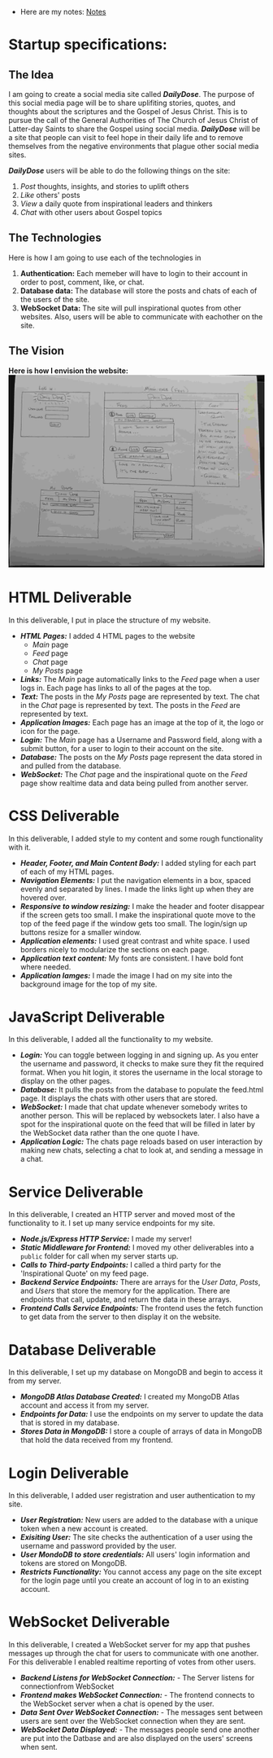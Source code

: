 

 - Here are my notes: [Notes](notes.md)

# Startup specifications:
## The Idea
I am going to create a social media site called ***DailyDose***. The purpose of this social media page will be to share uplifiting stories, quotes, and thoughts about the scriptures and the Gospel of Jesus Christ. This is to pursue the call of the General Authorities of The Church of Jesus Christ of Latter-day Saints to share the Gospel using social media. ***DailyDose*** will be a site that people can visit to feel hope in their daily life and to remove themselves from the negative environments that plague other social media sites.

***DailyDose*** users will be able to do the following things on the site:
  1. _Post_ thoughts, insights, and stories to uplift others
  2. _Like_ others' posts
  3. _View_ a daily quote from inspirational leaders and thinkers
  4. _Chat_ with other users about Gospel topics
 
## The Technologies
  Here is how I am going to use each of the technologies in 
   1. **Authentication:** Each memeber will have to login to their account in order to post, comment, like, or chat.
   2. **Database data:** The database will store the posts and chats of each of the users of the site.
   3. **WebSocket Data:** The site will pull inspirational quotes from other websites. Also, users will be able to communicate with eachother on the site.

## The Vision
**Here is how I envision the website:**
![Picture of my idea for my ***DailyDose*** site](CS260Idea.jpg)

# HTML Deliverable
In this deliverable, I put in place the structure of my website.
- ***HTML Pages:*** I added 4 HTML pages to the website
  - _Main_ page
  - _Feed_ page
  - _Chat_ page
  - _My Posts_ page
- ***Links:*** The _Main_ page automatically links to the _Feed_ page when a user logs in. Each page has links to all of the pages at the top.
- ***Text:*** The posts in the _My Posts_ page are represented by text. The chat in the _Chat_ page is represented by text. The posts in the _Feed_ are represented by text.
- ***Application Images:*** Each page has an image at the top of it, the logo or icon for the page.
- ***Login:*** The _Main_ page has a Username and Password field, along with a submit button, for a user to login to their account on the site.
- ***Database:*** The posts on the _My Posts_ page represent the data stored in and pulled from the database.
-  ***WebSocket:*** The _Chat_ page and the inspirational quote on the _Feed_ page show realtime data and data being pulled from another server.

# CSS Deliverable
In this deliverable, I added style to my content and some rough functionality with it.
- ***Header, Footer, and Main Content Body:*** I added styling for each part of each of my HTML pages.
- ***Navigation Elements:*** I put the navigation elements in a box, spaced evenly and separated by lines. I made the links light up when they are hovered over.
- ***Responsive to window resizing:*** I make the header and footer disappear if the screen gets too small. I make the inspirational quote move to the top of the feed page if the window gets too small. The login/sign up buttons resize for a smaller window.
- ***Application elements:*** I used great contrast and white space. I used borders nicely to modularize the sections on each page. 
- ***Application text content:*** My fonts are consistent. I have bold font where needed. 
- ***Application Iamges:*** I made the image I had on my site into the background image for the top of my site. 

# JavaScript Deliverable
In this deliverable, I added all the functionality to my website.
- ***Login:*** You can toggle between logging in and signing up. As you enter the username and password, it checks to make sure they fit the required format. When you hit login, it stores the username in the local storage to display on the other pages.
- ***Database:*** It pulls the posts from the database to populate the feed.html page. It displays the chats with other users that are stored.
- ***WebSocket:*** I made that chat update whenever somebody writes to another person. This will be replaced by websockets later. I also have a spot for the inspirational quote on the feed that will be filled in later by the WebSocket data rather than the one quote I have.
- ***Application Logic:*** The chats page reloads based on user interaction by making new chats, selecting a chat to look at, and sending a message in a chat.

# Service Deliverable
In this deliverable, I created an HTTP server and moved most of the functionality to it. I set up many service endpoints for my site.
- ***Node.js/Express HTTP Service:*** I made my server!
- ***Static Middleware for Frontend:*** I moved my other deliverables into a `public` folder for call when my server starts up.
- ***Calls to Third-party Endpoints:*** I called a third party for the 'Inspirational Quote' on my feed page.
- ***Backend Service Endpoints:*** There are arrays for the _User Data_, _Posts_, and _Users_ that store the memory for the application. There are endpoints that call, update, and return the data in these arrays.
- ***Frontend Calls Service Endpoints:*** The frontend uses the fetch function to get data from the server to then display it on the website. 

# Database Deliverable
In this deliverable, I set up my database on MongoDB and begin to access it from my server.
- ***MongoDB Atlas Database Created:*** I created my MongoDB Atlas account and access it from my server.
- ***Endpoints for Data:*** I use the endpoints on my server to update the data that is stored in my database.
- ***Stores Data in MongoDB:*** I store a couple of arrays of data in MongoDB that hold the data received from my frontend.

# Login Deliverable
In this deliverable, I added user registration and user authentication to my site.
- ***User Registration:*** New users are added to the database with a unique token when a new account is created.
- ***Exisiting User:*** The site checks the authentication of a user using the username and password provided by the user.
- ***User MondoDB to store credentials:*** All users' login information and tokens are stored on MongoDB.
- ***Restricts Functionality:*** You cannot access any page on the site except for the login page until you create an account of log in to an existing account.

# WebSocket Deliverable
In this deliverable, I created a WebSocket server for my app that pushes messages up through the chat for users to communicate with one another.
For this deliverable I enabled realtime reporting of votes from other users.
- ***Backend Listens for WebSocket Connection:*** - The Server listens for connectionfrom WebSocket
- ***Frontend makes WebSocket Connection:*** - The frontend connects to the WebSocket server when a chat is opened by the user.
- ***Data Sent Over WebSocket Connection:*** - The messages sent between users are sent over the WebSocket connection when they are sent.
- ***WebSocket Data Displayed:*** - The messages people send one another are put into the Datbase and are also displayed on the users' screens when sent.
